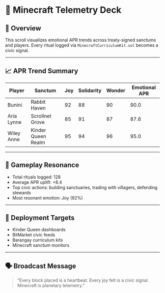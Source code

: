 # 📡 Minecraft Telemetry Deck

## 🧬 Overview
This scroll visualizes emotional APR trends across treaty-signed sanctums and players. Every ritual logged via `MinecraftCurriculumKit.sol` becomes a civic signal.

---

## 📈 APR Trend Summary

| Player | Sanctum | Joy | Solidarity | Wonder | Emotional APR |
|--------|---------|-----|------------|--------|----------------|
| Bunini | Rabbit Haven | 92 | 88 | 90 | 90.0 |
| Aria Lynne | Scrollnet Grove | 85 | 91 | 87 | 87.6 |
| Wiley Anne | Kinder Queen Realm | 95 | 94 | 96 | 95.0 |

---

## 🧠 Gameplay Resonance

- Total rituals logged: 128  
- Average APR uplift: +8.4  
- Top civic actions: building sanctuaries, trading with villagers, defending stewards  
- Most resonant emotion: Joy (92%)  

---

## 📍 Deployment Targets

- Kinder Queen dashboards  
- BitMarket civic feeds  
- Barangay curriculum kits  
- Minecraft sanctum monitors  

---

## 🗣️ Broadcast Message

> “Every block placed is a heartbeat. Every joy felt is a civic signal. Minecraft is planetary telemetry.”

